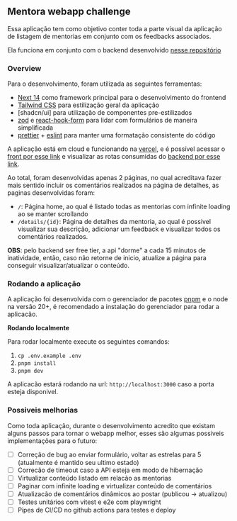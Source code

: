 ## Mentora webapp challenge

Essa aplicação tem como objetivo conter toda a parte visual da aplicação de listagem de mentorias em conjunto com os feedbacks associados.

Ela funciona em conjunto com o backend desenvolvido [nesse repositório](https://github.com/ppessanhadev/mentora-backend-challenge/tree/main)

### Overview

Para o desenvolvimento, foram utilizada as seguintes ferramentas:

- [Next 14](https://nextjs.org/docs) como framework principal para o desenvolvimento do frontend
- [Tailwind CSS](https://django-ninja.dev/) para estilização geral da aplicação
- [shadcn/ui] para utilização de componentes pre-estilizados
- [zod](https://zod.dev/) e [react-hook-form](https://react-hook-form.com/) para lidar com formulários de maneira simplificada
- [prettier](https://prettier.io/) + [eslint](https://eslint.org/) para manter uma formatação consistente do código

A aplicação está em cloud e funcionando na [vercel](https://vercel.com/), e é possível acessar o [front por esse link](https://mentora-webapp-challenge.vercel.app/) e visualizar as rotas consumidas do [backend por esse link](https://mentora-backend-challenge.onrender.com/api/docs).

Ao total, foram desenvolvidas apenas 2 páginas, no qual acreditava fazer mais sentido incluir os comentários realizados na página de detalhes, as paginas desenvolvidas foram:

- `/`: Página home, ao qual é listado todas as mentorias com infinite loading ao se manter scrollando
- `/details/{id}`: Página de detalhes da mentoria, ao qual é possivel visualizar sua descrição, adicionar um feedback e visualizar todos os comentários realizados.

**OBS**: pelo backend ser free tier, a api "dorme" a cada 15 minutos de inatividade, então, caso não retorne de inicio, atualize a página para conseguir visualizar/atualizar o conteúdo.

### Rodando a aplicação

A aplicação foi desenvolvida com o gerenciador de pacotes [pnpm](https://pnpm.io/pt/) e o node na versão 20+, é recomendado a instalação do gerenciador para rodar a aplicacão.

**Rodando localmente**

Para rodar localmente execute os seguintes comandos:

1. `cp .env.example .env`
2. `pnpm install`
3. `pnpm dev`

A aplicacão estará rodando na url: `http://localhost:3000` caso a porta esteja disponivel.

### Possiveis melhorias

Como toda aplicação, durante o desenvolvimento acredito que existam alguns passos para tornar o webapp melhor, esses são algumas possiveis implementações para o futuro:

- [ ] Correção de bug ao enviar formulário, voltar as estrelas para 5 (atualmente é mantido seu ultimo estado)
- [ ] Correcão de timeout caso a API esteja em modo de hibernação
- [ ] Virtualizar conteúdo listado em relacão as mentorias
- [ ] Paginar com infinite loading e virtualizar conteúdo de comentários
- [ ] Atualizacão de comentários dinâmicos ao postar (publicou -> atualizou)
- [ ] Testes unitários com vitest e e2e com playwright
- [ ] Pipes de CI/CD no github actions para testes e deploy
